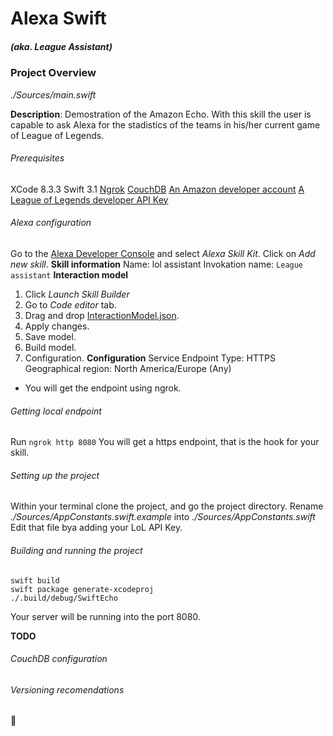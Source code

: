 # Alexa Swift
##### (aka. League Assistant)

### Project Overview
_./Sources/main.swift_

**Description**: Demostration of the Amazon Echo. With this skill the user is capable to ask Alexa for the stadistics of the teams in his/her current game of League of Legends.

###### Prerequisites
XCode 8.3.3
Swift 3.1
[Ngrok](https://ngrok.com/)
[CouchDB](http://couchdb.apache.org/)
[An Amazon developer account](https://developer.amazon.com/)
[A League of Legends developer API Key](https://developer.riotgames.com/)

###### Alexa configuration
Go to the [Alexa Developer Console](https://developer.amazon.com/edw/home.html#/) and select _Alexa Skill Kit_.
Click on _Add new skill_.
**Skill information**
Name: lol assistant
Invokation name: `League assistant`
**Interaction model**
1. Click _Launch Skill Builder_
2. Go to _Code editor_ tab.
3. Drag and drop [InteractionModel.json](./InteractionModel.json).
4. Apply changes.
5. Save model.
6. Build model.
7. Configuration.
**Configuration**
Service Endpoint Type: HTTPS
Geographical region: North America/Europe (Any)
* You will get the endpoint using ngrok.

###### Getting local endpoint
Run
`ngrok http 8080`
You will get a https endpoint, that is the hook for your skill.

###### Setting up the project
Within your terminal clone the project, and go the project directory.
Rename _./Sources/AppConstants.swift.example_ into _./Sources/AppConstants.swift_
Edit that file bya adding your LoL API Key.

###### Building and running the project
```
swift build
swift package generate-xcodeproj
./.build/debug/SwiftEcho
```
Your server will be running into the port 8080.

**TODO**
###### CouchDB configuration
###### Versioning recomendations

🍻
